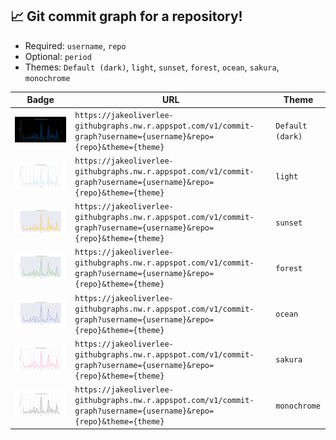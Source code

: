 ## 📈 Git commit graph for a repository!



- Required: `username`, `repo`
- Optional: `period`
- Themes: `Default (dark)`, `light`, `sunset`, `forest`, `ocean`, `sakura`, `monochrome`

| Badge                                                                                                                  | URL                                                                         | Theme                                                                                          |
| ---------------------------------------------------------------------------------------------------------------------- | --------------------------------------------------------------------------- | ---------------------------------------------------------------------------------------------- |
| <img width='' src="/assets/dark.svg"/> | `https://jakeoliverlee-githubgraphs.nw.r.appspot.com/v1/commit-graph?username={username}&repo={repo}&theme={theme}` | `Default (dark)` |
| <img width='' src="/assets/light.svg" /> | `https://jakeoliverlee-githubgraphs.nw.r.appspot.com/v1/commit-graph?username={username}&repo={repo}&theme={theme}` | `light` |
| <img width='' src="/assets/sunset.svg" /> | `https://jakeoliverlee-githubgraphs.nw.r.appspot.com/v1/commit-graph?username={username}&repo={repo}&theme={theme}` | `sunset` |
| <img width='' src="/assets/forest.svg" /> | `https://jakeoliverlee-githubgraphs.nw.r.appspot.com/v1/commit-graph?username={username}&repo={repo}&theme={theme}` | `forest` |
| <img width='' src="/assets/ocean.svg" /> | `https://jakeoliverlee-githubgraphs.nw.r.appspot.com/v1/commit-graph?username={username}&repo={repo}&theme={theme}` | `ocean` |
| <img width='' src="/assets/sakura.svg" /> | `https://jakeoliverlee-githubgraphs.nw.r.appspot.com/v1/commit-graph?username={username}&repo={repo}&theme={theme}` | `sakura` |
| <img width='' src="/assets/monochrome.svg" /> | `https://jakeoliverlee-githubgraphs.nw.r.appspot.com/v1/commit-graph?username={username}&repo={repo}&theme={theme}` | `monochrome` |





